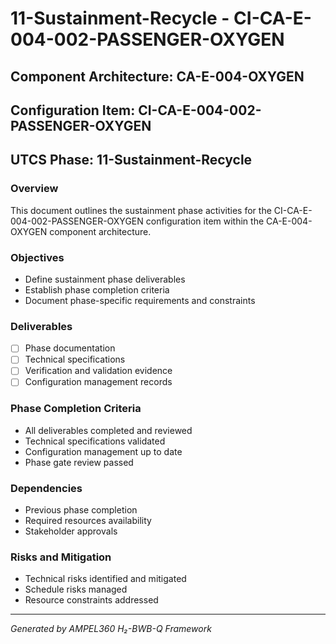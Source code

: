 # 11-Sustainment-Recycle - CI-CA-E-004-002-PASSENGER-OXYGEN

## Component Architecture: CA-E-004-OXYGEN
## Configuration Item: CI-CA-E-004-002-PASSENGER-OXYGEN
## UTCS Phase: 11-Sustainment-Recycle

### Overview
This document outlines the sustainment phase activities for the CI-CA-E-004-002-PASSENGER-OXYGEN configuration item within the CA-E-004-OXYGEN component architecture.

### Objectives
- Define sustainment phase deliverables
- Establish phase completion criteria
- Document phase-specific requirements and constraints

### Deliverables
- [ ] Phase documentation
- [ ] Technical specifications
- [ ] Verification and validation evidence
- [ ] Configuration management records

### Phase Completion Criteria
- All deliverables completed and reviewed
- Technical specifications validated
- Configuration management up to date
- Phase gate review passed

### Dependencies
- Previous phase completion
- Required resources availability
- Stakeholder approvals

### Risks and Mitigation
- Technical risks identified and mitigated
- Schedule risks managed
- Resource constraints addressed

---
*Generated by AMPEL360 H₂-BWB-Q Framework*
